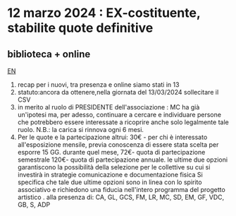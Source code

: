 <!-- Matomo -->
<script>
  var _paq = window._paq = window._paq || [];
  /* tracker methods like "setCustomDimension" should be called before "trackPageView" */
  _paq.push(['trackPageView']);
  _paq.push(['enableLinkTracking']);
  (function() {
    var u="//matomodocker.azurewebsites.net/";
    _paq.push(['setTrackerUrl', u+'matomo.php']);
    _paq.push(['setSiteId', '7']);
    var d=document, g=d.createElement('script'), s=d.getElementsByTagName('script')[0];
    g.async=true; g.src=u+'matomo.js'; s.parentNode.insertBefore(g,s);
  })();
</script>
<!-- End Matomo Code -->

# 12 marzo 2024 : EX-costituente, stabilite quote definitive
## biblioteca + online
[EN](https://spazio--genesi-github-io.translate.goog/sg_assemblee/verbali/240312.html?_x_tr_sl=it&_x_tr_tl=en&_x_tr_hl=it&_x_tr_pto=wapp)
1. recap per i nuovi, tra presenza e online siamo stati in 13
2. statuto:ancora da ottenere,nella giornata del 13/03/2024 sollecitare il CSV
3. in merito al ruolo di PRESIDENTE dell'associazione : MC ha già un'ipotesi ma, per adesso, continuare a cercare e individuare persone che potrebbero essere interessate a ricoprire anche solo legalmente tale ruolo. N.B.: la carica si rinnova ogni 6 mesi.
4. Per le quote e la partecipazione altrui: 30€ - per chi è interessato all'esposizione mensile, previa conoscenza di essere stata scelta per esporre 15 GG. durante quel mese, 72€- quota di partecipazione semestrale 120€- quota di partecipazione annuale. le ultime due opzioni garantiscono la possibilità della selezione per le collettive su cui si investirà in strategie comunicazione e documentazione fisica
Si specifica che tale due ultime opzioni sono in linea con lo spirito associativo e richiedono una fiducia nell'intero programma del progetto artistico .
alla presenza di: CA, GL, GCS, FM, LR, MC, SD, EM, GF, VDC, GB, S, ADP
